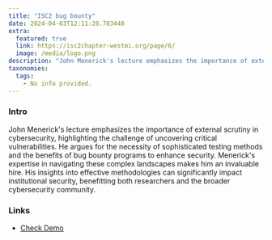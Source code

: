 ```yaml
---
title: "ISC2 bug bounty"
date: 2024-04-03T12:11:28.783448
extra:
  featured: true
  link: https://isc2chapter-westmi.org/page/6/
  image: /media/logo.png
description: "John Menerick's lecture emphasizes the importance of external scrutiny in cybersecurity, highlighting the challenge of uncovering critical vulnerabilities. He argues for the necessity of sophisticated testing methods and the benefits of bug bounty programs to enhance security. Menerick's expertise in navigating these complex landscapes makes him an invaluable hire. His insights into effective methodologies can significantly impact institutional security, benefitting both researchers and the broader cybersecurity community."
taxonomies:
  tags:
    - No info provided.
---
```

### Intro

John Menerick's lecture emphasizes the importance of external scrutiny in cybersecurity, highlighting the challenge of uncovering critical vulnerabilities. He argues for the necessity of sophisticated testing methods and the benefits of bug bounty programs to enhance security. Menerick's expertise in navigating these complex landscapes makes him an invaluable hire. His insights into effective methodologies can significantly impact institutional security, benefitting both researchers and the broader cybersecurity community.

### Links

- [Check Demo](https://isc2chapter-westmi.org/page/6/)
